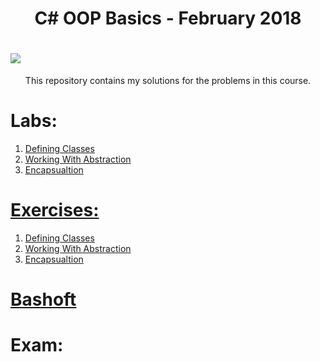 <h1 align="center">C# OOP Basics - February 2018</h1>

<h1><a style="text-align:center" href="https://softuni.bg/trainings/1842/csharp-oop-basics-february-2018#lesson-7706"><img src ="http://innovationstarterbox.bg/wp-content/uploads/2016/05/Softuni_logo_trasparent.png"><a/></h1>

<p style="text-align:center" >This repository contains my solutions for the problems in this course.</p>

<h1><strong>Labs:</strong></h1>
<ol>
	<li><a href="https://github.com/radoslavvv/CSharp-OOP-Basics-February-2018/tree/master/01.DefiningClasses/Lab-Solutions">Defining Classes</li>
	<li><a href="https://github.com/radoslavvv/CSharp-OOP-Basics-February-2018/tree/master/02.WorkingWithAbstraction/Lab-Solutions">Working With Abstraction</li>
	<li><a href="https://github.com/radoslavvv/CSharp-OOP-Basics-February-2018/tree/master/03.Encapsualtion/Lab-Solutions">Encapsualtion</li>
</ol>

<h1><strong>Exercises:</strong></h1>
<ol>
	<li><a href="https://github.com/radoslavvv/CSharp-OOP-Basics-February-2018/tree/master/01.DefiningClasses/Exercise-Solutions">Defining Classes</li>
	<li><a href="https://github.com/radoslavvv/CSharp-OOP-Basics-February-2018/tree/master/02.WorkingWithAbstraction/Exercise-Solutions">Working With Abstraction</li>
	<li><a href="https://github.com/radoslavvv/CSharp-OOP-Basics-February-2018/tree/master/03.Encapsualtion/Exercise-Solutions">Encapsualtion</li>
</ol>

<h1><strong><a href="">Bashoft</a></strong></h1>

<h1><strong>Exam:</strong></h1>
<ul>
	
</ul>
